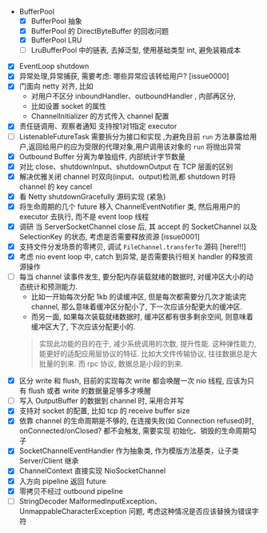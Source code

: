 - BufferPool
    - [x] BufferPool 抽象
    - [x] BufferPool 的 DirectByteBuffer 的回收问题
    - [x] BufferPool LRU
    - [ ] LruBufferPool 中的链表, 去掉泛型, 使用基础类型 int, 避免装箱成本
- [x] EventLoop shutdown
- [x] 异常处理,异常捕获, 需要考虑: 哪些异常应该转给用户? [issue0000]
- [x] 门面向 netty 对齐, 比如
    - 对用户不区分 inboundHandler、outboundHandler , 内部再区分,
    - 比如设置 socket 的属性
    - ChannelInitializer 的方式传入 channel 配置
- [x] 责任链调用、观察者通知 支持按1对1指定 executor
- [ ] ListenableFutureTask 需要拆分为接口和实现 ,为避免目前 `run`
  方法暴露给用户,返回给用户的应为受限的代理对象,用户调用该对象的 `run` 将抛出异常
- [x] Outbound Buffer 分离为单独组件, 内部统计字节数量
- [x] 对比 close、shutdownInput、shutdownOutput 在 TCP 层面的区别
- [x] 解决优雅关闭 channel 时双向(input、output)检测,都 shutdown 时将 channel 的 key cancel
- [x] 看 Netty shutdownGracefully 源码实现 (紧急)
- [x] 将生命周期的几个 future 移入 ChannelEventNotifier 类, 然后用用户的 executor 去执行, 而不是 event loop 线程
- [x] 调研 当 ServerSocketChannel close 后, 其 accept 的 SocketChannel 以及 SelectionKey 的状态,
  考虑是否需要释放资源 [issue0001]
- [x] 支持文件分发场景的零拷贝, 调试 `FileChannel.transferTo` 源码  [here!!!]
- [x] 考虑 nio event loop 中, catch 到异常, 是否需要执行相关 handler 的释放资源操作
- [ ] 每当 channel 读事件发生, 要分配内存装载就绪的数据时, 对缓冲区大小的动态统计和预测能力.
    - 比如一开始每次分配 1kb 的读缓冲区, 但是每次都需要分几次才能读完 channel, 那么意味着缓冲区分配小了, 下一次应该分配更大的缓冲区.
    - 而另一面, 如果每次装载就绪数据时, 缓冲区都有很多剩余空间, 则意味着缓冲区大了, 下次应该分配更小的.
  > 实现此功能的目的在于, 减少系统调用的次数, 提升性能.
  > 这种弹性能力, 能更好的适配应用层协议的特征. 比如大文件传输协议, 往往数据总是大批量的到来. 而 rpc 协议, 数据总是小段的到来.
- [x] 区分 write 和 flush, 目前的实现每次 write 都会唤醒一次 nio 线程, 应该为只有 flush 或者 write 的数据量足够多才唤醒
- [ ] 写入 OutputBuffer 的数据到 channel 时, 采用合并写
- [x] 支持对 socket 的配置, 比如 tcp 的 receive buffer size
- [x] 依靠 channel 的生命周期是不够的, 在连接失败(如 Connection refused)时, onConnected/onClosed? 都不会触发, 需要实现 初始化、销毁的生命周期勾子
- [x] SocketChannelEventHandler 作为抽象类, 作为模版方法基类，让子类 Server/Client 继承  
- [x] ChannelContext 直接实现 NioSocketChannel
- [x] 入方向 pipeline 返回 future
- [x] 零拷贝不经过 outbound pipeline
- [ ] StringDecoder MalformedInputException、UnmappableCharacterException 问题, 考虑这种情况是否应该替换为错误字符